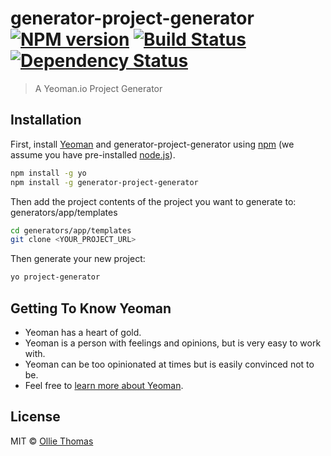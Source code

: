 # generator-project-generator [![NPM version][npm-image]][npm-url] [![Build Status][travis-image]][travis-url] [![Dependency Status][daviddm-image]][daviddm-url]

> A Yeoman.io Project Generator

## Installation

First, install [Yeoman](http://yeoman.io) and generator-project-generator using [npm](https://www.npmjs.com/) (we assume you have pre-installed [node.js](https://nodejs.org/)).

```bash
npm install -g yo
npm install -g generator-project-generator
```

Then add the project contents of the project you want to generate to: generators/app/templates

```bash
cd generators/app/templates
git clone <YOUR_PROJECT_URL>
```

Then generate your new project:

```bash
yo project-generator
```

## Getting To Know Yeoman

- Yeoman has a heart of gold.
- Yeoman is a person with feelings and opinions, but is very easy to work with.
- Yeoman can be too opinionated at times but is easily convinced not to be.
- Feel free to [learn more about Yeoman](http://yeoman.io/).

## License

MIT © [Ollie Thomas](https://github.com/olliethomas1992)

[npm-image]: https://badge.fury.io/js/generator-project-generator.svg
[npm-url]: https://npmjs.org/package/generator-project-generator
[travis-image]: https://travis-ci.com/olliethomas1992/generator-project-generator.svg?branch=master
[travis-url]: https://travis-ci.com/olliethomas1992/generator-project-generator
[daviddm-image]: https://david-dm.org/olliethomas1992/generator-project-generator.svg?theme=shields.io
[daviddm-url]: https://david-dm.org/olliethomas1992/generator-project-generator
